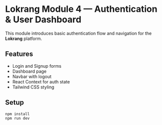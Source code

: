 # Lokrang Module 4 — Authentication & User Dashboard

This module introduces basic authentication flow and navigation for the **Lokrang** platform.

## Features
- Login and Signup forms
- Dashboard page
- Navbar with logout
- React Context for auth state
- Tailwind CSS styling

## Setup
```bash
npm install
npm run dev
